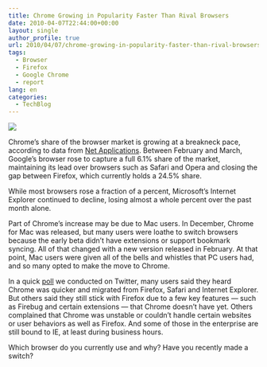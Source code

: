 ```yaml
---
title: Chrome Growing in Popularity Faster Than Rival Browsers
date: 2010-04-07T22:44:00+00:00
layout: single
author_profile: true
url: 2010/04/07/chrome-growing-in-popularity-faster-than-rival-browsers/
tags:
  - Browser
  - Firefox
  - Google Chrome
  - report
lang: en
categories: 
  - TechBlog
---
```

[![](http://3.bp.blogspot.com/_vaUVXcmC3OI/S70Dgn7jdlI/AAAAAAAAB0U/9m8whfJBmyU/s1600/chrome-growth.jpg)](http://3.bp.blogspot.com/_vaUVXcmC3OI/S70Dgn7jdlI/AAAAAAAAB0U/9m8whfJBmyU/s1600-h/chrome-growth.jpg)

Chrome’s share of the browser market is growing at a breakneck pace, according to data from [Net Applications](http://www.netapplications.com/). Between February and March, Google’s browser rose to capture a full 6.1% share of the market, maintaining its lead over browsers such as Safari and Opera and closing the gap between Firefox, which currently holds a 24.5% share.

While most browsers rose a fraction of a percent, Microsoft’s Internet Explorer continued to decline, losing almost a whole percent over the past month alone.

Part of Chrome’s increase may be due to Mac users. In December, Chrome for Mac was released, but many users were loathe to switch browsers because the early beta didn’t have extensions or support bookmark syncing. All of that changed with a new version released in February. At that point, Mac users were given all of the bells and whistles that PC users had, and so many opted to make the move to Chrome.

In a quick [poll](http://twitter.com/#search?q=%23chromepoll) we conducted on Twitter, many users said they heard Chrome was quicker and migrated from Firefox, Safari and Internet Explorer. But others said they still stick with Firefox due to a few key features — such as Firebug and certain extensions — that Chrome doesn’t have yet. Others complained that Chrome was unstable or couldn’t handle certain websites or user behaviors as well as Firefox. And some of those in the enterprise are still bound to IE, at least during business hours.

Which browser do you currently use and why? Have you recently made a switch?
